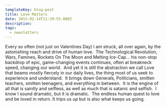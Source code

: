 ```yaml
---
templateKey: blog-post
title: Love Matters
date: 2013-02-14T11:29:53.000Z
description: 
tags: 
  - newsletters
---
```


Every so often (not just on Valentines Day) I am struck, all over again, by the astonishing reach and drive of human love.  The Technological Revolution, Wars, Famines, Rockets On The Moon and Melting Ice-Cap... his non-stop backdrop of epic, game-changing events continues, often at breakneck speed, changing our world.  And yet it is still the abstraction we call Love that beams mostly fiercely in our daily lives, the thing most of us seek to experience and understand.  It brings down Generals, Politicians, smitten teachers, smitten teenagers, and everything in between.  It is the engine of all that is saintly and selfless, as well as much that is satanic and selfish.  I know I sound dramatic, but it is dramatic.  The endless human quest to love and be loved in return. It trips us up but is also what keeps us going.
